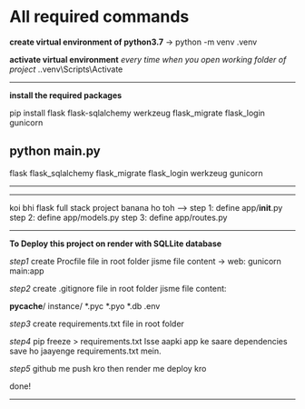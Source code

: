 # All required commands

**create virtual environment of python3.7** ->
python -m venv .venv   

**activate virtual environment** *every time when you open working folder of project*
.\.venv\Scripts\Activate

---------------------------------------------------------------
**install the required packages**

pip install flask flask-sqlalchemy werkzeug flask_migrate flask_login gunicorn

 python main.py
---------------------
flask
flask_sqlalchemy
flask_migrate
flask_login
werkzeug
gunicorn

-----------------------

-------------------------------------------------------------
koi bhi flask full stack project banana ho toh -->
step 1: define app/__init__.py
step 2: define app/models.py
step 3: define app/routes.py


------------------------------------
**To Deploy this project on render with SQLLite database**

*step1*
create Procfile file in root folder
jisme file content -> web: gunicorn main:app

*step2*
create .gitignore file in root folder
jisme file content:

__pycache__/
instance/
*.pyc
*.pyo
*.db
.env

*step3*
create requirements.txt file in root folder

*step4*
pip freeze > requirements.txt
Isse aapki app ke saare dependencies save ho jaayenge requirements.txt mein.

*step5*
github me push kro then render me deploy kro

done!

------------------------------------------------------------